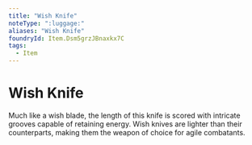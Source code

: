```yaml
---
title: "Wish Knife"
noteType: ":luggage:"
aliases: "Wish Knife"
foundryId: Item.Dsm5grzJBnaxkx7C
tags:
  - Item
---
```


# Wish Knife

Much like a wish blade, the length of this knife is scored with intricate grooves capable of retaining energy. Wish knives are lighter than their counterparts, making them the weapon of choice for agile combatants.
